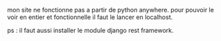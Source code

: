 mon site ne fonctionne pas a partir de python anywhere. pour pouvoir le voir en entier et fonctionnelle il faut le lancer en localhost. 

ps : il faut aussi installer le module django rest framework.
